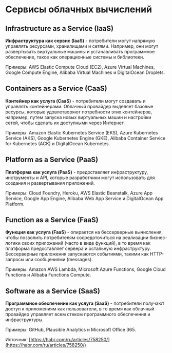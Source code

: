 # Сервисы облачных вычислений

## Infrastructure as a Service (IaaS)

**Инфраструктура как сервис (IaaS)** - потребители могут напрямую управлять ресурсами, хранилищами и сетями. Например, они могут развертывать виртуальные машины и устанавливать программное обеспечение, такое как операционные системы и библиотеки.&#x20;

Примеры: AWS Elastic Compute Cloud (EC2), Azure Virtual Machines, Google Compute Engine, Alibaba Virtual Machines и DigitalOcean Droplets.

## Containers as a Service (CaaS)

**Контейнер как услуга (CaaS)** - потребители могут создавать и управлять контейнерами. Облачный провайдер выделяет базовые ресурсы, которые удовлетворяют потребности этих контейнеров, например, путем запуска новых виртуальных машин и настройки \
сетей, чтобы сделать их доступными через Интернет.&#x20;

Примеры: Amazon Elastic Kubernetes Service (EKS), Azure Kubernetes Service (AKS), Google Kubernetes Engine (GKE), Alibaba Container Service for Kubernetes (ACK) и DigitalOcean Kubernetes.

## Platform as a Service (PaaS)

**Платформа как услуга (PaaS)** - предоставляет инфраструктуру, инструменты и API, которые разработчики могут использовать для создания и развертывания приложений.&#x20;

Примеры: Cloud Foundry, Heroku, AWS Elastic Beanstalk, Azure App Service, Google App Engine, Alibaba Web App Service и DigitalOcean App Platform.

## Function as a Service (FaaS)

**Функция как услуга (FaaS)** - опирается на бессерверные вычисления, чтобы позволить потребителям сосредоточиться на реализации бизнес-логики своих приложений (часто в виде функций), в то время как платформа предоставляет сервера и остальную инфраструктуру. Бессерверные приложения запускаются событиями, такими как HTTP-запросы или сообщениями (messages).&#x20;

Примеры: Amazon AWS Lambda, Microsoft Azure Functions, Google Cloud Functions и Alibaba Functions Compute.

## Software as a Service (SaaS)

**Программное обеспечение как услуга (SaaS)** - потребители получают доступ к приложениям как пользователи, в то время как облачный провайдер управляет всем стеком программного обеспечения и инфраструктуры.&#x20;

Примеры: GitHub, Plausible Analytics и Microsoft Office 365.







Источник: [https://habr.com/ru/articles/758250/](https://habr.com/ru/articles/758250/)

